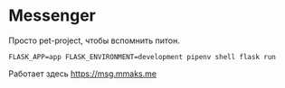 # Messenger

Просто pet-project, чтобы вспомнить питон.

```
FLASK_APP=app FLASK_ENVIRONMENT=development pipenv shell flask run
```

Работает здесь https://msg.mmaks.me
